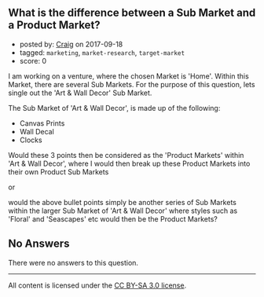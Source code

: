 ## What is the difference between a Sub Market and a Product Market?

- posted by: [Craig](https://stackexchange.com/users/7349435/craig) on 2017-09-18
- tagged: `marketing`, `market-research`, `target-market`
- score: 0

<p>I am working on a venture, where the chosen Market is 'Home'.  Within this Market, there are several Sub Markets.  For the purpose of this question, lets single out the 'Art &amp; Wall Decor' Sub Market.</p>

<p>The Sub Market of 'Art &amp; Wall Decor', is made up of the following:</p>

<ul>
<li>Canvas Prints</li>
<li>Wall Decal</li>
<li>Clocks</li>
</ul>

<p>Would these 3 points then be considered as the 'Product Markets' within 'Art &amp; Wall Decor', where I would then break up these Product Markets into their own Product Sub Markets </p>

<p>or </p>

<p>would the above bullet points simply be another series of Sub Markets within the larger Sub Market of 'Art &amp; Wall Decor' where styles such as 'Floral' and 'Seascapes' etc would then be the Product Markets?</p>


## No Answers

There were no answers to this question.


---

All content is licensed under the [CC BY-SA 3.0 license](https://creativecommons.org/licenses/by-sa/3.0/).
